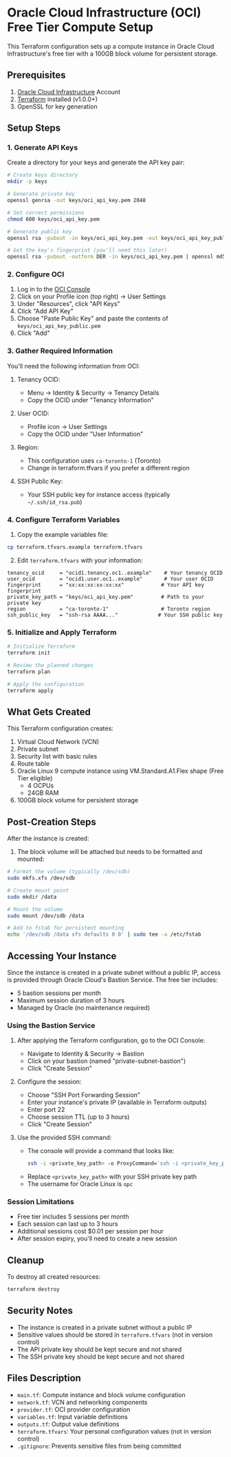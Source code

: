# Oracle Cloud Infrastructure (OCI) Free Tier Compute Setup

This Terraform configuration sets up a compute instance in Oracle Cloud Infrastructure's free tier with a 100GB block volume for persistent storage.

## Prerequisites

1. [Oracle Cloud Infrastructure](https://www.oracle.com/cloud/) Account
2. [Terraform](https://www.terraform.io/downloads.html) installed (v1.0.0+)
3. OpenSSL for key generation

## Setup Steps

### 1. Generate API Keys

Create a directory for your keys and generate the API key pair:

```bash
# Create keys directory
mkdir -p keys

# Generate private key
openssl genrsa -out keys/oci_api_key.pem 2048

# Set correct permissions
chmod 600 keys/oci_api_key.pem

# Generate public key
openssl rsa -pubout -in keys/oci_api_key.pem -out keys/oci_api_key_public.pem

# Get the key's fingerprint (you'll need this later)
openssl rsa -pubout -outform DER -in keys/oci_api_key.pem | openssl md5 -c
```

### 2. Configure OCI

1. Log in to the [OCI Console](https://cloud.oracle.com)
2. Click on your Profile icon (top right) → User Settings
3. Under "Resources", click "API Keys"
4. Click "Add API Key"
5. Choose "Paste Public Key" and paste the contents of `keys/oci_api_key_public.pem`
6. Click "Add"

### 3. Gather Required Information

You'll need the following information from OCI:

1. Tenancy OCID:
   - Menu → Identity & Security → Tenancy Details
   - Copy the OCID under "Tenancy Information"

2. User OCID:
   - Profile icon → User Settings
   - Copy the OCID under "User Information"

3. Region:
   - This configuration uses `ca-toronto-1` (Toronto)
   - Change in terraform.tfvars if you prefer a different region

4. SSH Public Key:
   - Your SSH public key for instance access (typically `~/.ssh/id_rsa.pub`)

### 4. Configure Terraform Variables

1. Copy the example variables file:
```bash
cp terraform.tfvars.example terraform.tfvars
```

2. Edit `terraform.tfvars` with your information:
```hcl
tenancy_ocid     = "ocid1.tenancy.oc1..example"    # Your tenancy OCID
user_ocid        = "ocid1.user.oc1..example"       # Your user OCID
fingerprint      = "xx:xx:xx:xx:xx:xx"            # Your API key fingerprint
private_key_path = "keys/oci_api_key.pem"         # Path to your private key
region           = "ca-toronto-1"                 # Toronto region
ssh_public_key   = "ssh-rsa AAAA..."             # Your SSH public key
```

### 5. Initialize and Apply Terraform

```bash
# Initialize Terraform
terraform init

# Review the planned changes
terraform plan

# Apply the configuration
terraform apply
```

## What Gets Created

This Terraform configuration creates:

1. Virtual Cloud Network (VCN)
2. Private subnet
3. Security list with basic rules
4. Route table
5. Oracle Linux 9 compute instance using VM.Standard.A1.Flex shape (Free Tier eligible)
   - 4 OCPUs
   - 24GB RAM
6. 100GB block volume for persistent storage

## Post-Creation Steps

After the instance is created:

1. The block volume will be attached but needs to be formatted and mounted:
```bash
# Format the volume (typically /dev/sdb)
sudo mkfs.xfs /dev/sdb

# Create mount point
sudo mkdir /data

# Mount the volume
sudo mount /dev/sdb /data

# Add to fstab for persistent mounting
echo '/dev/sdb /data xfs defaults 0 0' | sudo tee -a /etc/fstab
```

## Accessing Your Instance

Since the instance is created in a private subnet without a public IP, access is provided through Oracle Cloud's Bastion Service. The free tier includes:
- 5 bastion sessions per month
- Maximum session duration of 3 hours
- Managed by Oracle (no maintenance required)

### Using the Bastion Service

1. After applying the Terraform configuration, go to the OCI Console:
   - Navigate to Identity & Security → Bastion
   - Click on your bastion (named "private-subnet-bastion")
   - Click "Create Session"

2. Configure the session:
   - Choose "SSH Port Forwarding Session"
   - Enter your instance's private IP (available in Terraform outputs)
   - Enter port 22
   - Choose session TTL (up to 3 hours)
   - Click "Create Session"

3. Use the provided SSH command:
   - The console will provide a command that looks like:
     ```bash
     ssh -i <private_key_path> -o ProxyCommand='ssh -i <private_key_path> -W %h:%p ocid1.bastionsession.oc1...' <username>@<private_ip>
     ```
   - Replace `<private_key_path>` with your SSH private key path
   - The username for Oracle Linux is `opc`

### Session Limitations
- Free tier includes 5 sessions per month
- Each session can last up to 3 hours
- Additional sessions cost $0.01 per session per hour
- After session expiry, you'll need to create a new session

## Cleanup

To destroy all created resources:

```bash
terraform destroy
```

## Security Notes

- The instance is created in a private subnet without a public IP
- Sensitive values should be stored in `terraform.tfvars` (not in version control)
- The API private key should be kept secure and not shared
- The SSH private key should be kept secure and not shared

## Files Description

- `main.tf`: Compute instance and block volume configuration
- `network.tf`: VCN and networking components
- `provider.tf`: OCI provider configuration
- `variables.tf`: Input variable definitions
- `outputs.tf`: Output value definitions
- `terraform.tfvars`: Your personal configuration values (not in version control)
- `.gitignore`: Prevents sensitive files from being committed